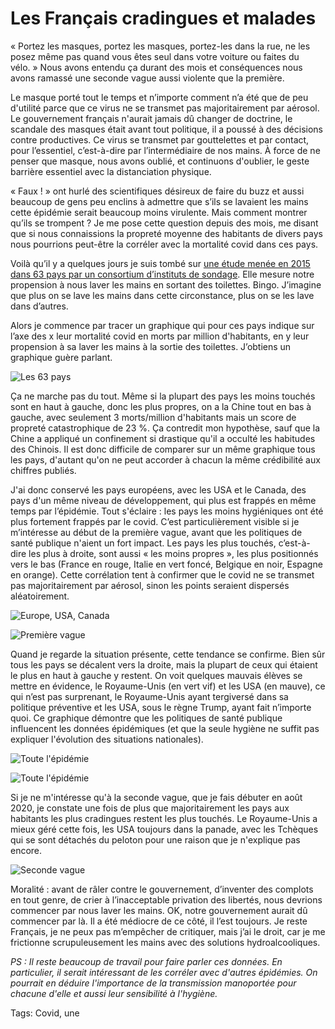 # Les Français cradingues et malades

« Portez les masques, portez les masques, portez-les dans la rue, ne les posez même pas quand vous êtes seul dans votre voiture ou faites du vélo. » Nous avons entendu ça durant des mois et conséquences nous avons ramassé une seconde vague aussi violente que la première.<span id="more-56121"></span>

Le masque porté tout le temps et n’importe comment n’a été que de peu d'utilité parce que ce virus ne se transmet pas majoritairement par aérosol. Le gouvernement français n'aurait jamais dû changer de doctrine, le scandale des masques était avant tout politique, il a poussé à des décisions contre productives. Ce virus se transmet par gouttelettes et par contact, pour l’essentiel, c’est-à-dire par l’intermédiaire de nos mains. À force de ne penser que masque, nous avons oublié, et continuons d'oublier, le geste barrière essentiel avec la distanciation physique.

« Faux ! » ont hurlé des scientifiques désireux de faire du buzz et aussi beaucoup de gens peu enclins à admettre que s’ils se lavaient les mains cette épidémie serait beaucoup moins virulente. Mais comment montrer qu’ils se trompent ? Je me pose cette question depuis des mois, me disant que si nous connaissions la propreté moyenne des habitants de divers pays nous pourrions peut-être la corréler avec la mortalité covid dans ces pays.

Voilà qu’il y a quelques jours je suis tombé sur [une étude menée en 2015 dans 63 pays par un consortium d’instituts de sondage](https://www.bva-group.com/sondages/les-francais-et-le-savonnage-des-mains-apres-etre-alle-aux-toilettes/). Elle mesure notre propension à nous laver les mains en sortant des toilettes. Bingo. J’imagine que plus on se lave les mains dans cette circonstance, plus on se les lave dans d’autres.

Alors je commence par tracer un graphique qui pour ces pays indique sur l’axe des x leur mortalité covid en morts par million d'habitants, en y leur propension à sa laver les mains à la sortie des toilettes. J’obtiens un graphique guère parlant.

![Les 63 pays](https://tcrouzet.com/images_tc/2020/11/h-all1.png)

Ça ne marche pas du tout. Même si la plupart des pays les moins touchés sont en haut à gauche, donc les plus propres, on a la Chine tout en bas à gauche, avec seulement 3 morts/million d'habitants mais un score de propreté catastrophique de 23 %. Ça contredit mon hypothèse, sauf que la Chine a appliqué un confinement si drastique qu'il a occulté les habitudes des Chinois. Il est donc difficile de comparer sur un même graphique tous les pays, d'autant qu'on ne peut accorder à chacun la même crédibilité aux chiffres publiés.

J'ai donc conservé les pays européens, avec les USA et le Canada, des pays d'un même niveau de développement, qui plus est frappés en même temps par l’épidémie. Tout s'éclaire : les pays les moins hygiéniques ont été plus fortement frappés par le covid. C’est particulièrement visible si je m’intéresse au début de la première vague, avant que les politiques de santé publique n'aient un fort impact. Les pays les plus touchés, c’est-à-dire les plus à droite, sont aussi « les moins propres », les plus positionnés vers le bas (France en rouge, Italie en vert foncé, Belgique en noir, Espagne en orange). Cette corrélation tent à confirmer que le covid ne se transmet pas majoritairement par aérosol, sinon les points seraient dispersés aléatoirement.

![Europe, USA, Canada](https://tcrouzet.com/images_tc/2020/11/h-all3.png)

![Première vague](https://tcrouzet.com/images_tc/2020/11/h-first.png)

Quand je regarde la situation présente, cette tendance se confirme. Bien sûr tous les pays se décalent vers la droite, mais la plupart de ceux qui étaient le plus en haut à gauche y restent. On voit quelques mauvais élèves se mettre en évidence, le Royaume-Unis (en vert vif) et les USA (en mauve), ce qui n’est pas surprenant, le Royaume-Unis ayant tergiversé dans sa politique préventive et les USA, sous le règne Trump, ayant fait n’importe quoi. Ce graphique démontre que les politiques de santé publique influencent les données épidémiques (et que la seule hygiène ne suffit pas expliquer l'évolution des situations nationales).

![Toute l'épidémie](https://tcrouzet.com/images_tc/2020/11/h-now2.png)

![Toute l'épidémie](https://tcrouzet.com/images_tc/2020/11/h-now.png)

Si je ne m'intéresse qu'à la seconde vague, que je fais débuter en août 2020, je constate une fois de plus que majoritairement les pays aux habitants les plus cradingues restent les plus touchés. Le Royaume-Unis a mieux géré cette fois, les USA toujours dans la panade, avec les Tchèques qui se sont détachés du peloton pour une raison que je n'explique pas encore.

![Seconde vague](https://tcrouzet.com/images_tc/2020/11/h-second.png)

Moralité : avant de râler contre le gouvernement, d’inventer des complots en tout genre, de crier à l’inacceptable privation des libertés, nous devrions commencer par nous laver les mains. OK, notre gouvernement aurait dû commencer par là. Il a été médiocre de ce côté, il l’est toujours. Je reste Français, je ne peux pas m’empêcher de critiquer, mais j’ai le droit, car je me frictionne scrupuleusement les mains avec des solutions hydroalcooliques.

*PS : Il reste beaucoup de travail pour faire parler ces données. En particulier, il serait intéressant de les corréler avec d'autres épidémies. On pourrait en déduire l'importance de la transmission manoportée pour chacune d'elle et aussi leur sensibilité à l'hygiène.*

Tags: Covid, une